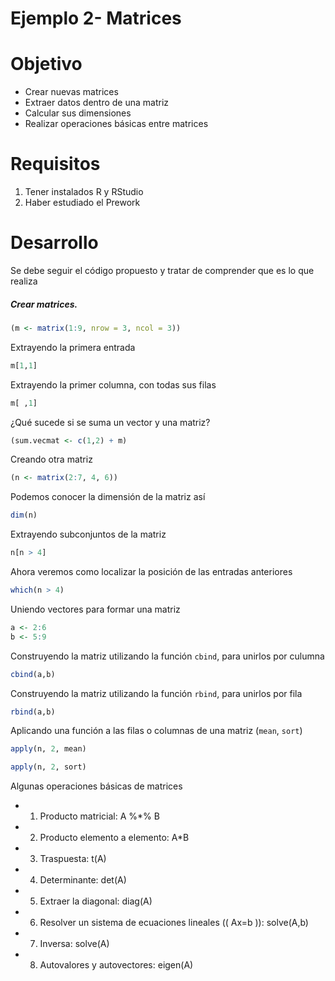 #      Ejemplo 2- Matrices

# Objetivo

- Crear nuevas matrices
- Extraer datos dentro de una matriz
- Calcular sus dimensiones
- Realizar operaciones básicas entre matrices

# Requisitos

1. Tener instalados R y RStudio
2. Haber estudiado el Prework

# Desarrollo

Se debe seguir el código propuesto y tratar de comprender que es lo que realiza


##### Crear matrices. 
```R
(m <- matrix(1:9, nrow = 3, ncol = 3))
```
Extrayendo la primera entrada
```R
m[1,1]
```

Extrayendo la primer columna, con todas sus filas
```R
m[ ,1]
```
¿Qué sucede si se suma un vector y una matriz?
```R
(sum.vecmat <- c(1,2) + m)
```

Creando otra matriz
```R
(n <- matrix(2:7, 4, 6))
```
Podemos conocer la dimensión de la matriz así 
```R
dim(n)
```

Extrayendo subconjuntos de la matriz
```R
n[n > 4] 
```

Ahora veremos como localizar la posición de las entradas anteriores
```R
which(n > 4)
```

Uniendo vectores para formar una matriz
```R
a <- 2:6
b <- 5:9
```
Construyendo la matriz utilizando la función `cbind`, para unirlos por culumna
```R
cbind(a,b)
```

Construyendo la matriz utilizando la función `rbind`, para unirlos por fila
```R
rbind(a,b)
```
Aplicando una función a las filas o columnas de una matriz (`mean`, `sort`) 
```R
apply(n, 2, mean)

apply(n, 2, sort)
```

Algunas operaciones básicas de matrices 
   - 1. Producto matricial: A %*% B
   - 2. Producto elemento a elemento: A*B
   - 3. Traspuesta: t(A)  
   - 4. Determinante: det(A)
   - 5. Extraer la diagonal: diag(A)
   - 6. Resolver un sistema de ecuaciones lineales (\( Ax=b \)): solve(A,b)
   - 7. Inversa: solve(A)
   - 8. Autovalores y autovectores: eigen(A)
